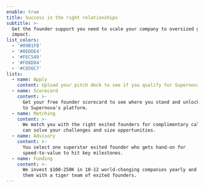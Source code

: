 ```yaml
---
enable: true
title: Success is the right relationships
subtitle: >-
  Get the founder support you need to scale your company to oversized growth and
  impact.
list_colors:
  - '#09B1FB'
  - '#0EDDE4'
  - '#FEC549'
  - '#FD8D84'
  - '#C856C7'
lists:
  - name: Apply
    content: Upload your pitch deck to see if you qualify for Supernova.
  - name: Scorecard
    content: >-
      Get your free founder scorecard to see where you stand and unlock access
      to Supernova's platform.
  - name: Matching
    content: >-
      We match you with the right exited founders for complimentary calls who
      can solve your challenges and size opportunities. 
  - name: Advisory
    content: >-
      You select one superstar exited founder who gets hand-on for
      speed-to-value to hit key milestones.
  - name: Funding
    content: >-
      We invest $100-250K in 10-12 world-changing companies yearly and provide
      them with a tiger team of exited founders.
---
```


